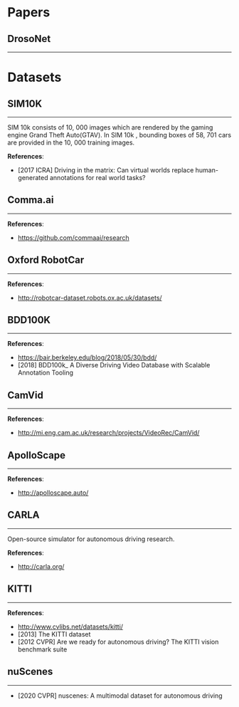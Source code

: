 # Papers

## DrosoNet
----

# Datasets

## SIM10K
---
SIM 10k consists of 10, 000 images which are rendered by the gaming engine Grand Theft Auto(GTAV). In SIM 10k , bounding boxes of 58, 701 cars are provided in the 10, 000 training images. 

**References**:
- [2017 ICRA] Driving in the matrix: Can virtual worlds replace human-generated annotations for real world tasks?


## Comma.ai
---
**References**:
- https://github.com/commaai/research


## Oxford RobotCar
---
**References**:
- http://robotcar-dataset.robots.ox.ac.uk/datasets/


## BDD100K
---
**References**:
- https://bair.berkeley.edu/blog/2018/05/30/bdd/
- [2018] BDD100k_ A Diverse Driving Video Database with Scalable Annotation Tooling


## CamVid
---
**References**:
- http://mi.eng.cam.ac.uk/research/projects/VideoRec/CamVid/


## ApolloScape
---
**References**:
- http://apolloscape.auto/


## CARLA
---
Open-source simulator for autonomous driving research.

**References**:
- http://carla.org/

## KITTI
---
**References**:
- http://www.cvlibs.net/datasets/kitti/
- [2013] The KITTI dataset
- [2012 CVPR] Are we ready for autonomous driving? The KITTI vision benchmark suite

## nuScenes
---
- [2020 CVPR] nuscenes: A multimodal dataset for autonomous driving
